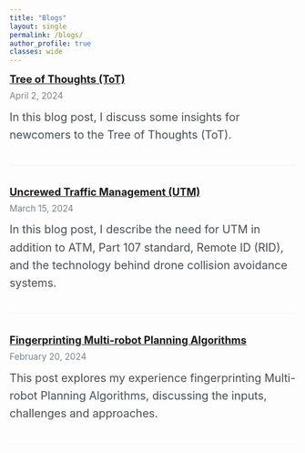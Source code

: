 ```yaml
---
title: "Blogs"
layout: single
permalink: /blogs/
author_profile: true
classes: wide
---
```


<style>
.page__title {
    color: #494e52 !important;
    font-weight: bold;
    font-size: 2em;
}

.page__content {
    font-size: 1.4em;
}

.blog-item {
    margin-bottom: 2.5em;
    padding-bottom: 1.5em;
    border-bottom: 1px solid #f2f3f3;
}

.blog-title {
    font-size: 1.3em;
    font-weight: bold;
    margin-bottom: 0.5em;
    color: #494e52;
}

.blog-date {
    font-size: 1.1em;
    color: #7a8288;
    margin-bottom: 0.8em;
}

.blog-excerpt {
    font-size: 1.4em;
    margin-bottom: 0.8em;
    color: #494e52;
    line-height: 1.6;
}

.blog-read-more {
    font-weight: bold;
    font-size: 1.1em;
}
</style>

<div class="blog-item">
    <div class="blog-title">
        <a href="/blogs/tot/">Tree of Thoughts (ToT)</a>
    </div>
    <div class="blog-date">
        April 2, 2024
    </div>
    <div class="blog-excerpt">
        In this blog post, I discuss some insights for newcomers to the Tree of Thoughts (ToT).
    </div>
</div>

<div class="blog-item">
    <div class="blog-title">
        <a href="/blogs/utm/">Uncrewed Traffic Management (UTM)</a>
    </div>
    <div class="blog-date">
        March 15, 2024
    </div>
    <div class="blog-excerpt">
        In this blog post, I describe the need for UTM in addition to ATM, Part 107 standard, Remote ID (RID), and the technology behind drone collision avoidance systems.
    </div>
</div>

<div class="blog-item">
    <div class="blog-title">
        <a href="/blogs/fingerprinting/">Fingerprinting Multi-robot Planning Algorithms</a>
    </div>
    <div class="blog-date">
        February 20, 2024
    </div>
    <div class="blog-excerpt">
        This post explores my experience fingerprinting Multi-robot Planning Algorithms, discussing the inputs, challenges and approaches.
    </div>
</div> 